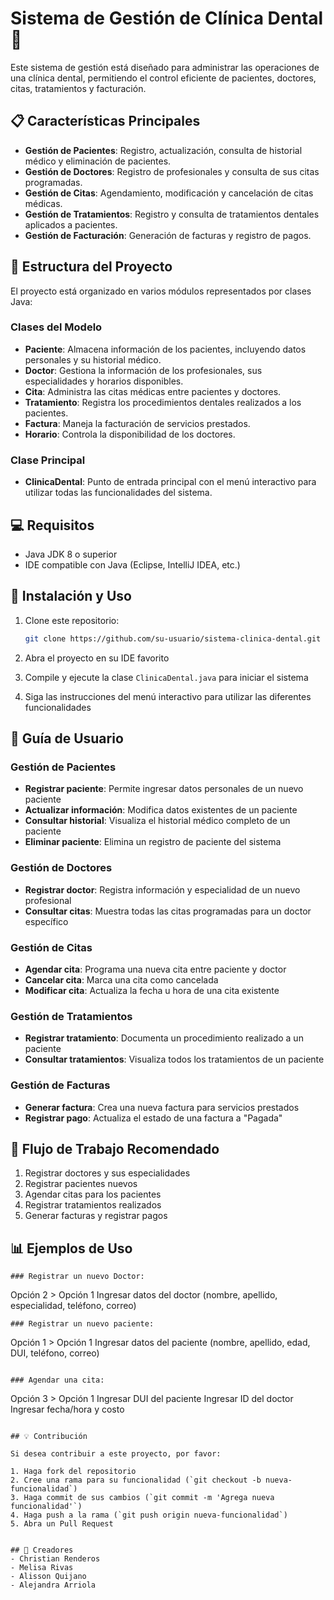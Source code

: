 # Sistema de Gestión de Clínica Dental 🦷

Este sistema de gestión está diseñado para administrar las operaciones de una clínica dental, permitiendo el control eficiente de pacientes, doctores, citas, tratamientos y facturación.

## 📋 Características Principales

- **Gestión de Pacientes**: Registro, actualización, consulta de historial médico y eliminación de pacientes.
- **Gestión de Doctores**: Registro de profesionales y consulta de sus citas programadas.
- **Gestión de Citas**: Agendamiento, modificación y cancelación de citas médicas.
- **Gestión de Tratamientos**: Registro y consulta de tratamientos dentales aplicados a pacientes.
- **Gestión de Facturación**: Generación de facturas y registro de pagos.

## 🔧 Estructura del Proyecto

El proyecto está organizado en varios módulos representados por clases Java:

### Clases del Modelo

- **Paciente**: Almacena información de los pacientes, incluyendo datos personales y su historial médico.
- **Doctor**: Gestiona la información de los profesionales, sus especialidades y horarios disponibles.
- **Cita**: Administra las citas médicas entre pacientes y doctores.
- **Tratamiento**: Registra los procedimientos dentales realizados a los pacientes.
- **Factura**: Maneja la facturación de servicios prestados.
- **Horario**: Controla la disponibilidad de los doctores.

### Clase Principal

- **ClinicaDental**: Punto de entrada principal con el menú interactivo para utilizar todas las funcionalidades del sistema.

## 💻 Requisitos

- Java JDK 8 o superior
- IDE compatible con Java (Eclipse, IntelliJ IDEA, etc.)

## 🚀 Instalación y Uso

1. Clone este repositorio:
   ```bash
   git clone https://github.com/su-usuario/sistema-clinica-dental.git
   ```

2. Abra el proyecto en su IDE favorito

3. Compile y ejecute la clase `ClinicaDental.java` para iniciar el sistema

4. Siga las instrucciones del menú interactivo para utilizar las diferentes funcionalidades

## 📌 Guía de Usuario

### Gestión de Pacientes

- **Registrar paciente**: Permite ingresar datos personales de un nuevo paciente
- **Actualizar información**: Modifica datos existentes de un paciente
- **Consultar historial**: Visualiza el historial médico completo de un paciente
- **Eliminar paciente**: Elimina un registro de paciente del sistema

### Gestión de Doctores

- **Registrar doctor**: Registra información y especialidad de un nuevo profesional
- **Consultar citas**: Muestra todas las citas programadas para un doctor específico

### Gestión de Citas

- **Agendar cita**: Programa una nueva cita entre paciente y doctor
- **Cancelar cita**: Marca una cita como cancelada
- **Modificar cita**: Actualiza la fecha u hora de una cita existente

### Gestión de Tratamientos

- **Registrar tratamiento**: Documenta un procedimiento realizado a un paciente
- **Consultar tratamientos**: Visualiza todos los tratamientos de un paciente

### Gestión de Facturas

- **Generar factura**: Crea una nueva factura para servicios prestados
- **Registrar pago**: Actualiza el estado de una factura a "Pagada"

## 🔄 Flujo de Trabajo Recomendado

1. Registrar doctores y sus especialidades
2. Registrar pacientes nuevos
3. Agendar citas para los pacientes
4. Registrar tratamientos realizados
5. Generar facturas y registrar pagos

## 📊 Ejemplos de Uso
```
### Registrar un nuevo Doctor:
```
Opción 2 > Opción 1
Ingresar datos del doctor (nombre, apellido, especialidad, teléfono, correo)
```
### Registrar un nuevo paciente:
```
Opción 1 > Opción 1
Ingresar datos del paciente (nombre, apellido, edad, DUI, teléfono, correo)
```

### Agendar una cita:
```
Opción 3 > Opción 1
Ingresar DUI del paciente
Ingresar ID del doctor
Ingresar fecha/hora y costo
```

## 💡 Contribución

Si desea contribuir a este proyecto, por favor:

1. Haga fork del repositorio
2. Cree una rama para su funcionalidad (`git checkout -b nueva-funcionalidad`)
3. Haga commit de sus cambios (`git commit -m 'Agrega nueva funcionalidad'`)
4. Haga push a la rama (`git push origin nueva-funcionalidad`)
5. Abra un Pull Request


## 👥 Creadores 
- Christian Renderos 
- Melisa Rivas 
- Alisson Quijano 
- Alejandra Arriola

